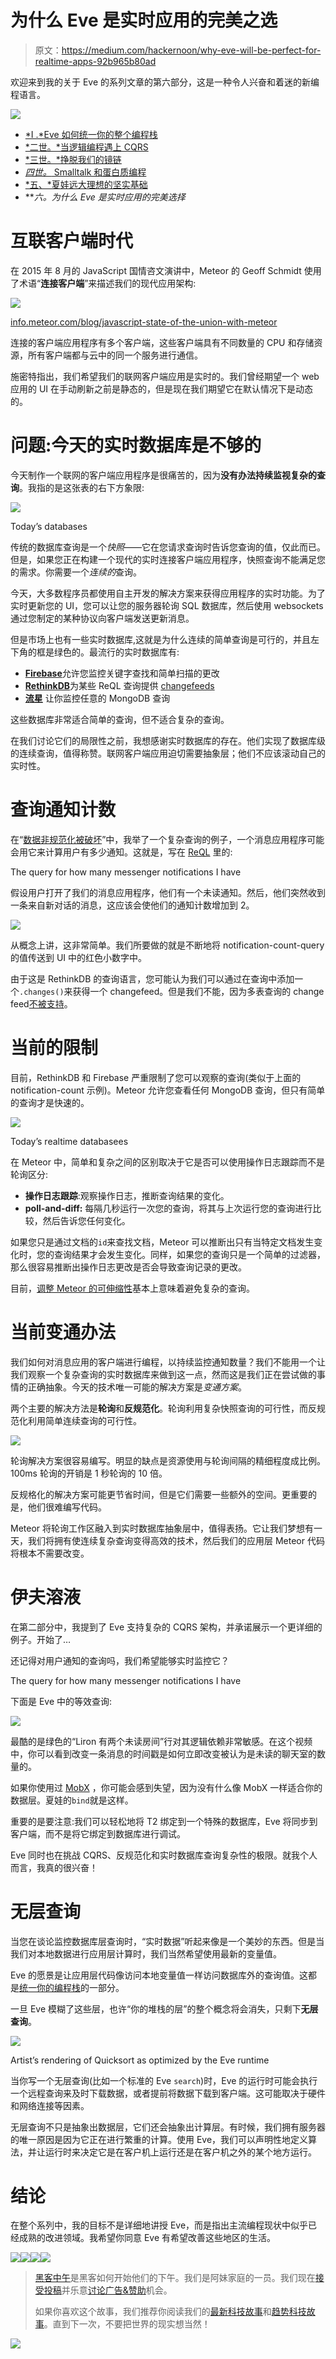 # 为什么 Eve 是实时应用的完美之选

> 原文：<https://medium.com/hackernoon/why-eve-will-be-perfect-for-realtime-apps-92b965b80ad>

欢迎来到我的关于 Eve 的系列文章的第六部分，这是一种令人兴奋和着迷的新编程语言。

![](img/5d00ee5f811d19fdacd64945cf7dc021.png)

*   [*I .*Eve 如何统一你的整个编程栈](https://hackernoon.com/how-eve-unifies-your-entire-programming-stack-900ca80c58a7)
*   [*二世。*当逻辑编程遇上 CQRS](https://hackernoon.com/when-logic-programming-meets-cqrs-1137ab2a5f86)
*   [*三世。*挣脱我们的镜链](https://hackernoon.com/throwing-off-our-scope-chains-7567beb2d0b6)
*   [*四世。* Smalltalk 和蛋白质编程](https://hackernoon.com/smalltalk-and-protein-programming-4da245ac93e2)
*   [*五、*夏娃远大理想的坚实基础](https://hackernoon.com/the-rock-solid-foundation-for-eves-big-vision-225b80b91e11)
*   ***六。*为什么 Eve 是实时应用的完美选择**

# 互联客户端时代

在 2015 年 8 月的 JavaScript 国情咨文演讲中，Meteor 的 Geoff Schmidt 使用了术语“**连接客户端**”来描述我们的现代应用架构:

![](img/c6d4b317bd761c2aa09a0231da4973ed.png)

[info.meteor.com/blog/javascript-state-of-the-union-with-meteor](http://info.meteor.com/blog/javascript-state-of-the-union-with-meteor)

连接的客户端应用程序有多个客户端，这些客户端具有不同数量的 CPU 和存储资源，所有客户端都与云中的同一个服务进行通信。

施密特指出，我们希望我们的联网客户端应用是实时的。我们曾经期望一个 web 应用的 UI 在手动刷新之前是静态的，但是现在我们期望它在默认情况下是动态的。

# 问题:今天的实时数据库是不够的

今天制作一个联网的客户端应用程序是很痛苦的，因为**没有办法持续监视复杂的查询**。我指的是这张表的右下方象限:

![](img/46aad99dd246bffee2a987fd6b5d5e91.png)

Today’s databases

传统的数据库查询是一个*快照*——它在您请求查询时告诉您查询的值，仅此而已。但是，如果您正在构建一个现代的实时连接客户端应用程序，快照查询不能满足您的需求。你需要一个*连续的*查询。

今天，大多数程序员都使用自主开发的解决方案来获得应用程序的实时功能。为了实时更新您的 UI，您可以让您的服务器轮询 SQL 数据库，然后使用 websockets 通过您制定的某种协议向客户端发送更新消息。

但是市场上也有一些实时数据库,这就是为什么连续的简单查询是可行的，并且左下角的框是绿色的。最流行的实时数据库有:

*   [**Firebase**](https://firebase.google.com/docs/database/)允许您监控关键字查找和简单扫描的更改
*   [**RethinkDB**](https://rethinkdb.com/)为某些 ReQL 查询提供 [changefeeds](https://www.rethinkdb.com/docs/changefeeds/)
*   [**流星**](https://www.meteor.com/)
    让你监控任意的 MongoDB 查询

这些数据库非常适合简单的查询，但不适合复杂的查询。

在我们讨论它们的局限性之前，我想感谢实时数据库的存在。他们实现了数据库级的连续查询，值得称赞。联网客户端应用迫切需要抽象层；他们不应该滚动自己的实时性。

# 查询通知计数

在“[数据非规范化被破坏](https://hackernoon.com/data-denormalization-is-broken-7b697352f405)”中，我举了一个复杂查询的例子，一个消息应用程序可能会用它来计算用户有多少通知。这就是，写在 [ReQL](https://www.rethinkdb.com/docs/introduction-to-reql/) 里的:

The query for how many messenger notifications I have

假设用户打开了我们的消息应用程序，他们有一个未读通知。然后，他们突然收到一条来自新对话的消息，这应该会使他们的通知计数增加到 2。

![](img/3af79a2ad07acf9073bf05aecfdcefb1.png)

从概念上讲，这非常简单。我们所要做的就是不断地将 notification-count-query 的值传送到 UI 中的红色小数字中。

由于这是 RethinkDB 的查询语言，您可能认为我们可以通过在查询中添加一个`.changes()`来获得一个 changefeed。但是我们不能，因为多表查询的 change feed[不被支持](https://github.com/rethinkdb/rethinkdb/issues/3997)。

# 当前的限制

目前，RethinkDB 和 Firebase 严重限制了您可以观察的查询(类似于上面的 notification-count 示例)。Meteor 允许您查看任何 MongoDB 查询，但只有简单的查询才是快速的。

![](img/5693c41e9a68c2c5cd972164d0004203.png)

Today’s realtime databasees

在 Meteor 中，简单和复杂之间的区别取决于它是否可以使用操作日志跟踪而不是轮询区分:

*   **操作日志跟踪**:观察操作日志，推断查询结果的变化。
*   **poll-and-diff:** 每隔几秒运行一次您的查询，将其与上次运行您的查询进行比较，然后告诉您任何变化。

如果您只是通过文档的`id`来查找文档，Meteor 可以推断出只有当特定文档发生变化时，您的查询结果才会发生变化。同样，如果您的查询只是一个简单的过滤器，那么很容易推断出操作日志更改是否会导致查询记录的更改。

目前，[调整 Meteor 的可伸缩性](http://info.meteor.com/blog/tuning-meteor-mongo-livedata-for-scalability)基本上意味着避免复杂的查询。

# 当前变通办法

我们如何对消息应用的客户端进行编程，以持续监控通知数量？我们不能用一个让我们观察一个复杂查询的实时数据库来做到这一点，然而这是我们正在尝试做的事情的正确抽象。今天的技术唯一可能的解决方案是*变通方案*。

两个主要的解决方法是**轮询**和**反规范化**。轮询利用复杂快照查询的可行性，而反规范化利用简单连续查询的可行性。

![](img/4e8646169d49195f19bb5c3b1525dfdd.png)

轮询解决方案很容易编写。明显的缺点是资源使用与轮询间隔的精细程度成比例。100ms 轮询的开销是 1 秒轮询的 10 倍。

反规格化的解决方案可能更节省时间，但是它们需要一些额外的空间。更重要的是，他们很难编写代码。

Meteor 将轮询工作区融入到实时数据库抽象层中，值得表扬。它让我们梦想有一天，我们将拥有使连续复杂查询变得高效的技术，然后我们的应用层 Meteor 代码将根本不需要改变。

# 伊夫溶液

在第二部分中，我提到了 Eve 支持复杂的 CQRS 架构，并承诺展示一个更详细的例子。开始了…

还记得对用户通知的查询吗，我们希望能够实时监控它？

The query for how many messenger notifications I have

下面是 Eve 中的等效查询:

![](img/4212c95e965fd425cceda97cc32ab9fc.png)

最酷的是绿色的“Liron 有两个未读房间”行对其逻辑依赖非常敏感。在这个视频中，你可以看到改变一条消息的时间戳是如何立即改变被认为是未读的聊天室的数量的。

如果你使用过 [MobX](http://mobxjs.github.io/mobx/) ，你可能会感到失望，因为没有什么像 MobX 一样适合你的数据层。夏娃的`bind`就是这样。

重要的是要注意:我们可以轻松地将 T2 绑定到一个特殊的数据库，Eve 将同步到客户端，而不是将它绑定到数据库进行调试。

Eve 同时也在挑战 CQRS、反规范化和实时数据库查询复杂性的极限。就我个人而言，我真的很兴奋！

# 无层查询

当您在谈论监控数据库层查询时，“实时数据”听起来像是一个美妙的东西。但是当我们对本地数据进行应用层计算时，我们当然希望使用最新的变量值。

Eve 的愿景是让应用层代码像访问本地变量值一样访问数据库外的查询值。这都是[统一你的编程栈](https://hackernoon.com/how-eve-unifies-your-entire-programming-stack-900ca80c58a7)的一部分。

一旦 Eve 模糊了这些层，也许“你的堆栈的层”的整个概念将会消失，只剩下**无层查询**。

![](img/d95187268fcd87ed4223e73bf347d5a7.png)

Artist’s rendering of Quicksort as optimized by the Eve runtime

当你写一个无层查询(比如一个标准的 Eve `search`)时，Eve 的运行时可能会执行一个远程查询来及时下载数据，或者提前将数据下载到客户端。这可能取决于硬件和网络连接等因素。

无层查询不只是抽象出数据层，它们还会抽象出计算层。有时候，我们拥有服务器的唯一原因是因为它正在进行繁重的计算。使用 Eve，我们可以声明性地定义算法，并让运行时来决定它是在客户机上运行还是在客户机之外的某个地方运行。

# 结论

在整个系列中，我的目标不是详细地讲授 Eve，而是指出主流编程现状中似乎已经成熟的改进领域。我希望你同意 Eve 有希望改善这些地区的生活。

![](img/5ae2cf1747a47829126601632626be1c.png)[![](img/50ef4044ecd4e250b5d50f368b775d38.png)](http://bit.ly/HackernoonFB)[![](img/979d9a46439d5aebbdcdca574e21dc81.png)](https://goo.gl/k7XYbx)[![](img/2930ba6bd2c12218fdbbf7e02c8746ff.png)](https://goo.gl/4ofytp)

> [黑客中午](http://bit.ly/Hackernoon)是黑客如何开始他们的下午。我们是阿妹家庭的一员。我们现在[接受投稿](http://bit.ly/hackernoonsubmission)并乐意[讨论广告&赞助](mailto:partners@amipublications.com)机会。
> 
> 如果你喜欢这个故事，我们推荐你阅读我们的[最新科技故事](http://bit.ly/hackernoonlatestt)和[趋势科技故事](https://hackernoon.com/trending)。直到下一次，不要把世界的现实想当然！

![](img/be0ca55ba73a573dce11effb2ee80d56.png)